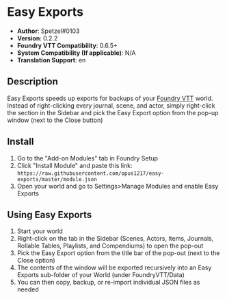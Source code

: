 # Easy Exports

* **Author**: Spetzel#0103
* **Version**: 0.2.2
* **Foundry VTT Compatibility**: 0.6.5+
* **System Compatibility (If applicable)**: N/A
* **Translation Support**: en


## Description

Easy Exports speeds up exports for backups of your [Foundry VTT](https://foundryvtt.com/) world. Instead of right-clicking every journal, scene, and actor, simply right-click the section in the Sidebar and pick the Easy Export option from the pop-up window (next to the Close button)

## Install

1. Go to the "Add-on Modules" tab in Foundry Setup
2. Click "Install Module" and paste this link: `https://raw.githubusercontent.com/opus1217/easy-exports/master/module.json`
3. Open your world and go to Settings>Manage Modules and enable Easy Exports

## Using Easy Exports
1. Start your world
2. Right-click on the tab in the Sidebar (Scenes, Actors, Items, Journals, Rollable Tables, Playlists, and Compendiums) to open the pop-out
3. Pick the Easy Export option from the title bar of the pop-out (next to the Close option)
4. The contents of the window will be exported recursively into an Easy Exports sub-folder of your World (under FoundryVTT/Data)
5. You can then copy, backup, or re-import individual JSON files as needed
